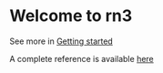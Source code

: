 # Welcome to rn3

See more in [Getting started](getting_started.md)

A complete reference is available [here](reference.md)